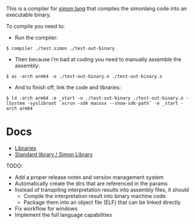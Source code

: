 This is a compiler for [simon lang](https://github.com/puresamari/simon) that compiles the simonlang code into an executable binary.

To compile you need to:
- Run the compiler:
```
$ compiler ./test.simon ./test-out-binary
```
- Then because i'm bad at coding you need to manually assemble the assembly: 
```
$ as -arch arm64 -o ./test-out-binary.o ./test-out-binary.s
````
- And to finish off, link the code and libraries: 
```
$ ld -arch arm64 -e _start -o ./test-out-binary ./test-out-binary.o -lSystem -syslibroot `xcrun -sdk macosx --show-sdk-path` -e _start -arch arm64
```

# Docs

- [Libraries](./docs/libraries.md)
- [Standard library / Simon Library](./libraries/simon/README.md)

TODO:
- Add a proper release notes and version management system
- Automatically create the dirs that are referenced in the params
- Instead of transpiling interpretation results into assembly files, it should
  - Compile the interpretation result into binary machine code
  - Package them into an object file (ELF) that can be linked directly
- Fix workflow for windows
- Implement the full language capabilities